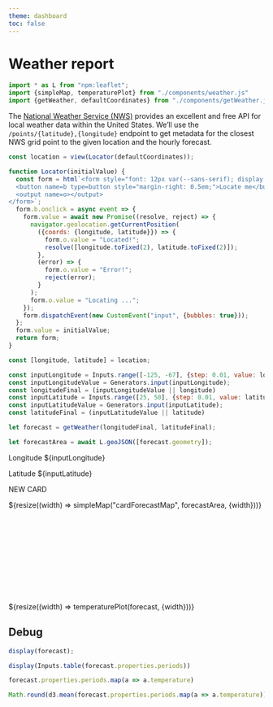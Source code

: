```yaml
---
theme: dashboard
toc: false
---
```


# Weather report

```js
import * as L from "npm:leaflet";
import {simpleMap, temperaturePlot} from "./components/weather.js"
import {getWeather, defaultCoordinates} from "./components/getWeather.js"
```

The [National Weather Service (NWS)](https://www.weather.gov/documentation/services-web-api) provides an excellent and free API for local weather data within the United States. We’ll use the `/points/{latitude},{longitude}` endpoint to get metadata for the closest NWS grid point to the given location and the hourly forecast.

```js
const location = view(Locator(defaultCoordinates));
```

```js
function Locator(initialValue) {
  const form = html`<form style="font: 12px var(--sans-serif); display: flex; height: 33px; align-items: center;">
  <button name=b type=button style="margin-right: 0.5em;">Locate me</button>
  <output name=o></output>
</form>`;
  form.b.onclick = async event => {
    form.value = await new Promise((resolve, reject) => {
      navigator.geolocation.getCurrentPosition(
        ({coords: {longitude, latitude}}) => {
          form.o.value = "Located!";
          resolve([longitude.toFixed(2), latitude.toFixed(2)]);
        },
        (error) => {
          form.o.value = "Error!";
          reject(error);
        }
      );
      form.o.value = "Locating ...";
    });
    form.dispatchEvent(new CustomEvent("input", {bubbles: true}));
  };
  form.value = initialValue;
  return form;
}
```

```js
const [longitude, latitude] = location;
```

```js
const inputLongitude = Inputs.range([-125, -67], {step: 0.01, value: longitude, placeholder: "-180 to 180"});
const inputLongitudeValue = Generators.input(inputLongitude);
const longitudeFinal = (inputLongitudeValue || longitude)
const inputLatitude = Inputs.range([25, 50], {step: 0.01, value: latitude, placeholder: "-180 to 180"});
const inputLatitudeValue = Generators.input(inputLatitude);
const latitudeFinal = (inputLatitudeValue || latitude)
```

```js
let forecast = getWeather(longitudeFinal, latitudeFinal);
```

```js
let forecastArea = await L.geoJSON([forecast.geometry]);
```

<div class="grid grid-cols-2">
  <div class="card">
    <p>Longitude ${inputLongitude}</p>
    <p>Latitude ${inputLatitude}</p>
  </div>
  <div class="card">
    <p>NEW CARD</p>
  </div>
</div>

<div class="card" id="cardForecastMap" style="height: 200px;">${resize((width) => simpleMap("cardForecastMap", forecastArea, {width}))}</div>

<div class="grid grid-cols-1">
  <div class="card">${resize((width) => temperaturePlot(forecast, {width}))}</div>
</div>

## Debug

```js echo
display(forecast);
```

```js echo
display(Inputs.table(forecast.properties.periods))
```

```js echo
forecast.properties.periods.map(a => a.temperature)
```

```js echo
Math.round(d3.mean(forecast.properties.periods.map(a => a.temperature)))
```
